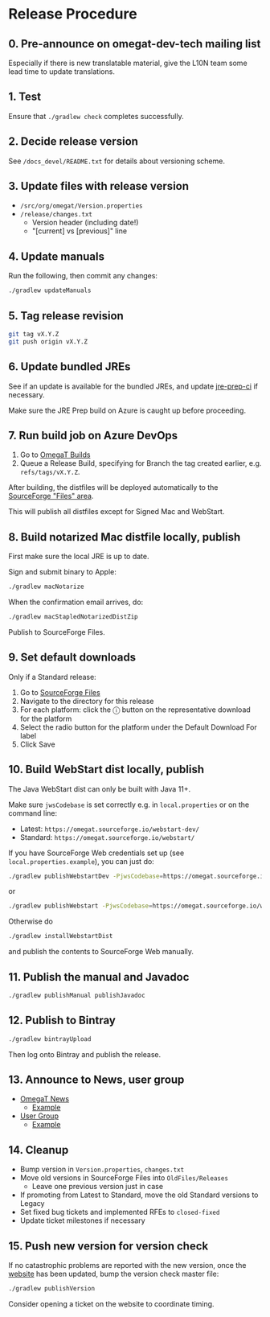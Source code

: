# Release Procedure

## 0. Pre-announce on omegat-dev-tech mailing list

Especially if there is new translatable material, give the L10N team some lead
time to update translations.


## 1. Test

Ensure that `./gradlew check` completes successfully.


## 2. Decide release version

See `/docs_devel/README.txt` for details about versioning scheme.


## 3. Update files with release version

- `/src/org/omegat/Version.properties`
- `/release/changes.txt`
  - Version header (including date!)
  - "[current] vs [previous]" line


## 4. Update manuals

Run the following, then commit any changes:

```sh
./gradlew updateManuals
```


## 5. Tag release revision

```sh
git tag vX.Y.Z
git push origin vX.Y.Z
```

## 6. Update bundled JREs

See if an update is available for the bundled JREs, and update
[jre-prep-ci](https://github.com/omegat-org/jre-prep-ci) if necessary.

Make sure the JRE Prep build on Azure is caught up before proceeding.


## 7. Run build job on Azure DevOps

1. Go to [OmegaT Builds](https://dev.azure.com/omegat-org/OmegaT/_build)
2. Queue a Release Build, specifying for Branch the tag created earlier,
   e.g. `refs/tags/vX.Y.Z`.

After building, the distfiles will be deployed automatically to the [SourceForge
"Files" area](https://sourceforge.net/projects/omegat/files/).

This will publish all distfiles except for Signed Mac and WebStart.


## 8. Build notarized Mac distfile locally, publish

First make sure the local JRE is up to date.

Sign and submit binary to Apple:

```sh
./gradlew macNotarize
```

When the confirmation email arrives, do:

```sh
./gradlew macStapledNotarizedDistZip
```

Publish to SourceForge Files.


## 9. Set default downloads

Only if a Standard release:

1. Go to [SourceForge Files](https://sourceforge.net/projects/omegat/files/)
2. Navigate to the directory for this release
3. For each platform: click the ⓘ button on the representative download for the
   platform
4. Select the radio button for the platform under the Default Download For label
5. Click Save


## 10. Build WebStart dist locally, publish

The Java WebStart dist can only be built with Java 11+.

Make sure `jwsCodebase` is set correctly e.g. in `local.properties` or on the
command line:

- Latest: `https://omegat.sourceforge.io/webstart-dev/`
- Standard: `https://omegat.sourceforge.io/webstart/`

If you have SourceForge Web credentials set up (see `local.properties.example`),
you can just do:

```sh
./gradlew publishWebstartDev -PjwsCodebase=https://omegat.sourceforge.io/webstart-dev/
```

or

```sh
./gradlew publishWebstart -PjwsCodebase=https://omegat.sourceforge.io/webstart/
```

Otherwise do

```sh
./gradlew installWebstartDist
```

and publish the contents to SourceForge Web manually.


## 11. Publish the manual and Javadoc

```sh
./gradlew publishManual publishJavadoc
```


## 12. Publish to Bintray

```sh
./gradlew bintrayUpload
```

Then log onto Bintray and publish the release.


## 13. Announce to News, user group

- [OmegaT News](https://sourceforge.net/p/omegat/news/)
  - [Example](https://sourceforge.net/p/omegat/news/2019/03/omegat-latest-version-415-update-4-released/)
- [User Group](https://groups.yahoo.com/neo/groups/OmegaT/info)
  - [Example](https://groups.yahoo.com/neo/groups/OmegaT/conversations/messages/43871)


## 14. Cleanup

- Bump version in `Version.properties`, `changes.txt`
- Move old versions in SourceForge Files into `OldFiles/Releases`
  - Leave one previous version just in case
- If promoting from Latest to Standard, move the old Standard versions to Legacy
- Set fixed bug tickets and implemented RFEs to `closed-fixed`
- Update ticket milestones if necessary


## 15. Push new version for version check

If no catastrophic problems are reported with the new version, once the
[website](https://github.com/omegat-org/omegat-website/) has been updated, bump
the version check master file:

```sh
./gradlew publishVersion
```

Consider opening a ticket on the website to coordinate timing.
